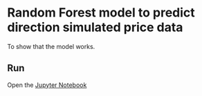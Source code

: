 # Random Forest model to predict direction simulated price data

To show that the model works.

## Run

Open the [Jupyter Notebook](run.ipynb)
